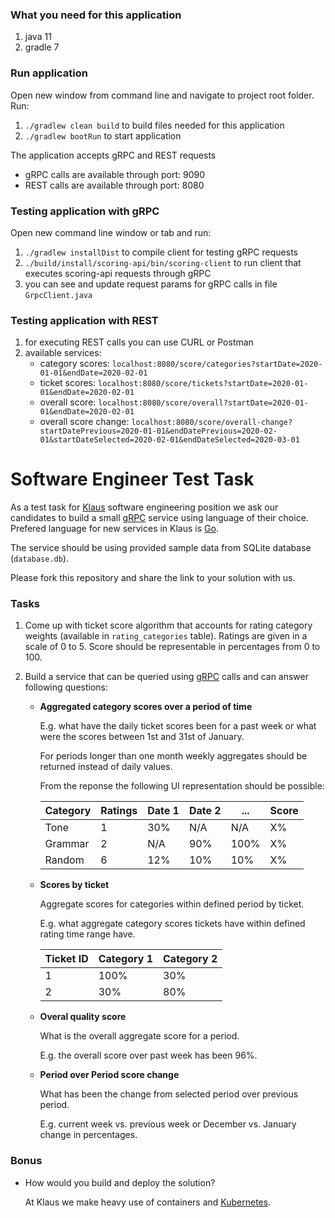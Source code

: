 ### What you need for this application
1. java 11
2. gradle 7

### Run application
Open new window from command line and navigate to project root folder. Run:
1. `./gradlew clean build` to build files needed for this application
2. `./gradlew bootRun` to start application

The application accepts gRPC and REST requests
- gRPC calls are available through port: 9090
- REST calls are available through port: 8080

### Testing application with gRPC
Open new command line window or tab and run:
1. `./gradlew installDist` to compile client for testing gRPC requests
2. `./build/install/scoring-api/bin/scoring-client` to run client that executes scoring-api requests through gRPC
3. you can see and update request params for gRPC calls in file `GrpcClient.java`

### Testing application with REST
1. for executing REST calls you can use CURL or Postman
2. available services:
   - category scores: `localhost:8080/score/categories?startDate=2020-01-01&endDate=2020-02-01`
   - ticket scores: `localhost:8080/score/tickets?startDate=2020-01-01&endDate=2020-02-01`
   - overall score: `localhost:8080/score/overall?startDate=2020-01-01&endDate=2020-02-01`
   - overall score change: `localhost:8080/score/overall-change?startDatePrevious=2020-01-01&endDatePrevious=2020-02-01&startDateSelected=2020-02-01&endDateSelected=2020-03-01`

# Software Engineer Test Task

As a test task for [Klaus](https://www.klausapp.com) software engineering position we ask our candidates to build a small [gRPC](https://grpc.io) service using language of their choice. Prefered language for new services in Klaus is [Go](https://golang.org).

The service should be using provided sample data from SQLite database (`database.db`).

Please fork this repository and share the link to your solution with us.

### Tasks

1. Come up with ticket score algorithm that accounts for rating category weights (available in `rating_categories` table). Ratings are given in a scale of 0 to 5. Score should be representable in percentages from 0 to 100. 

2. Build a service that can be queried using [gRPC](https://grpc.io/docs/tutorials/basic/go/) calls and can answer following questions:

    * **Aggregated category scores over a period of time**
    
        E.g. what have the daily ticket scores been for a past week or what were the scores between 1st and 31st of January.

        For periods longer than one month weekly aggregates should be returned instead of daily values.

        From the reponse the following UI representation should be possible:

        | Category | Ratings | Date 1 | Date 2 | ... | Score |
        |----|----|----|----|----|----|
        | Tone | 1 | 30% | N/A | N/A | X% |
        | Grammar | 2 | N/A | 90% | 100% | X% |
        | Random | 6 | 12% | 10% | 10% | X% |

    * **Scores by ticket**

        Aggregate scores for categories within defined period by ticket.

        E.g. what aggregate category scores tickets have within defined rating time range have.

        | Ticket ID | Category 1 | Category 2 |
        |----|----|----|
        | 1   |  100%  |  30%  |
        | 2   |  30%  |  80%  |

    * **Overal quality score**

        What is the overall aggregate score for a period.

        E.g. the overall score over past week has been 96%.

    * **Period over Period score change**

        What has been the change from selected period over previous period.

        E.g. current week vs. previous week or December vs. January change in percentages.


### Bonus

* How would you build and deploy the solution?

    At Klaus we make heavy use of containers and [Kubernetes](https://kubernetes.io).
